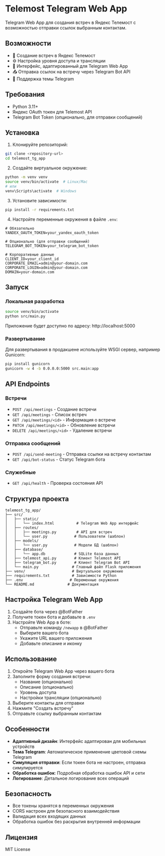 # Telemost Telegram Web App

Telegram Web App для создания встреч в Яндекс Телемост с возможностью отправки ссылок выбранным контактам.

## Возможности

- 🎥 Создание встреч в Яндекс Телемост
- ⚙️ Настройка уровня доступа и трансляции
- 📱 Интерфейс, адаптированный для Telegram Web App
- 📤 Отправка ссылок на встречу через Telegram Bot API
- 🎨 Поддержка темы Telegram

## Требования

- Python 3.11+
- Яндекс OAuth токен для Telemost API
- Telegram Bot Token (опционально, для отправки сообщений)

## Установка

1. Клонируйте репозиторий:
```bash
git clone <repository-url>
cd telemost_tg_app
```

2. Создайте виртуальное окружение:
```bash
python -m venv venv
source venv/bin/activate  # Linux/Mac
# или
venv\Scripts\activate  # Windows
```

3. Установите зависимости:
```bash
pip install -r requirements.txt
```

4. Настройте переменные окружения в файле `.env`:
```env
# Обязательно
YANDEX_OAUTH_TOKEN=your_yandex_oauth_token

# Опционально (для отправки сообщений)
TELEGRAM_BOT_TOKEN=your_telegram_bot_token

# Корпоративные данные
CLIENT_ID=your_client_id
CORPORATE_EMAIL=admin@your-domain.com
CORPORATE_LOGIN=admin@your-domain.com
DOMAIN=your-domain.com
```

## Запуск

### Локальная разработка

```bash
source venv/bin/activate
python src/main.py
```

Приложение будет доступно по адресу: http://localhost:5000

### Развертывание

Для развертывания в продакшене используйте WSGI сервер, например Gunicorn:

```bash
pip install gunicorn
gunicorn -w 4 -b 0.0.0.0:5000 src.main:app
```

## API Endpoints

### Встречи

- `POST /api/meetings` - Создание встречи
- `GET /api/meetings` - Список встреч
- `GET /api/meetings/<id>` - Информация о встрече
- `PATCH /api/meetings/<id>` - Обновление встречи
- `DELETE /api/meetings/<id>` - Удаление встречи

### Отправка сообщений

- `POST /api/send-meeting` - Отправка ссылки на встречу контактам
- `GET /api/bot-status` - Статус Telegram бота

### Служебные

- `GET /api/health` - Проверка состояния API

## Структура проекта

```
telemost_tg_app/
├── src/
│   ├── static/
│   │   └── index.html          # Telegram Web App интерфейс
│   ├── routes/
│   │   ├── meetings.py         # API для встреч
│   │   └── user.py            # Пользователи (шаблон)
│   ├── models/
│   │   └── user.py            # Модели БД (шаблон)
│   ├── database/
│   │   └── app.db             # SQLite база данных
│   ├── telemost_api.py        # Клиент Telemost API
│   ├── telegram_bot.py        # Клиент Telegram Bot API
│   └── main.py               # Главный файл Flask приложения
├── venv/                     # Виртуальное окружение
├── requirements.txt          # Зависимости Python
├── .env                     # Переменные окружения
└── README.md               # Документация
```

## Настройка Telegram Web App

1. Создайте бота через @BotFather
2. Получите токен бота и добавьте в `.env`
3. Настройте Web App в боте:
   - Отправьте команду `/newapp` в @BotFather
   - Выберите вашего бота
   - Укажите URL вашего приложения
   - Добавьте описание и иконку

## Использование

1. Откройте Telegram Web App через вашего бота
2. Заполните форму создания встречи:
   - Название (опционально)
   - Описание (опционально)
   - Уровень доступа
   - Настройки трансляции (опционально)
3. Выберите контакты для отправки
4. Нажмите "Создать встречу"
5. Отправьте ссылку выбранным контактам

## Особенности

- **Адаптивный дизайн**: Интерфейс адаптирован для мобильных устройств
- **Тема Telegram**: Автоматическое применение цветовой схемы Telegram
- **Симуляция отправки**: Если токен бота не настроен, отправка симулируется
- **Обработка ошибок**: Подробная обработка ошибок API и сети
- **Логирование**: Детальное логирование всех операций

## Безопасность

- Все токены хранятся в переменных окружения
- CORS настроен для безопасного взаимодействия
- Валидация всех входящих данных
- Обработка ошибок без раскрытия внутренней информации

## Лицензия

MIT License

